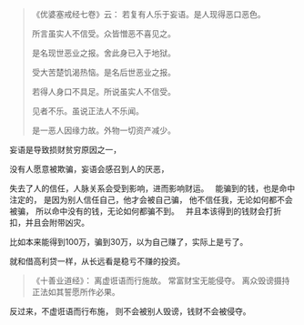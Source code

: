 > 《优婆塞戒经七卷》云： 
> 若复有人乐于妄语。是人现得恶口恶色。
> 
> 所言虽实人不信受。众皆憎恶不喜见之。
> 
> 是名现世恶业之报。舍此身已入于地狱。
> 
> 受大苦楚饥渴热恼。是名后世恶业之报。
> 
> 若得人身口不具足。所说虽实人不信受。
> 
> 见者不乐。虽说正法人不乐闻。
> 
> 是一恶人因缘力故。外物一切资产减少。

妄语是导致损财贫穷原因之一，

没有人愿意被欺骗，妄语会感召到人的厌恶，

失去了人的信任，人脉关系会受到影响，进而影响财运。
&nbsp;
能骗到的钱，也是命中注定的，
是因为别人信任自己，他才会被自己骗，
他不信任我，无论如何都不会被骗，
所以命中没有的钱，无论如何都骗不到。
&nbsp;
并且本该得到的钱财会打折扣，并且会附带凶灾。

比如本来能得到100万，骗到30万，以为自己赚了，实际上是亏了。

就和借高利贷一样，从长远看是稳亏不赚的投资。

>  《十善业道经》：
> 离虚诳语而行施故。
> 常富财宝无能侵夺。
> 离众毁谤摄持正法如其誓愿所作必果。

反过来，不虚诳语而行布施，
则不会被别人毁谤，钱财不会被侵夺。